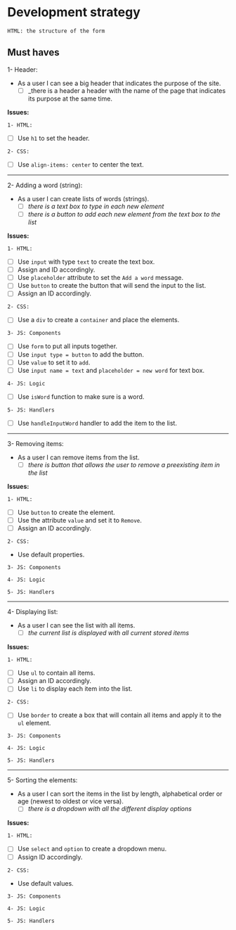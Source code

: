 <!--

  There will be different types of tasks for each user story:
    `type: components`
    `type: css`
    `type: logic`
    `type: handlers`
    ...

-->
<!--

  There will be different types of tasks for each user story:
    `type: components`
    `type: css`
    `type: logic`
    `type: handlers`
    ...

-->

# Development strategy

`HTML: the structure of the form`

## Must haves

1- Header:

- As a user I can see a big header that indicates the purpose of the site.
  - [ ] _there is a header a header with the name of the page that indicates its purpose at the same time.

**Issues:**

 `1- HTML:`

- [ ] Use `h1` to set the header.

`2- CSS:`

- [ ] Use `align-items: center` to center the text.

---

2- Adding a word (string):

- As a user I can create lists of words (strings).
  - [ ] _there is a text box to type in each new element_
  - [ ] _there is a button to add each new element from the text box to the list_

**Issues:**

`1- HTML:`

- [ ] Use `input` with type `text` to create the text box.
- [ ] Assign and ID accordingly.
- [ ] Use `placeholder` attribute to set the `Add a word` message.
- [ ] Use `button` to create the button that will send the input to the list.
- [ ] Assign an ID accordingly.

`2- CSS:`

- [ ] Use a `div` to create a `container` and place the elements.

`3- JS: Components`

- [ ] Use `form` to put all inputs together.
- [ ] Use `input type = button` to add the button.
- [ ] Use `value` to set it to `add`.
- [ ] Use `input name = text` and `placeholder = new word` for text box.

`4- JS: Logic`

- [ ] Use `isWord` function to make sure is a word.

`5- JS: Handlers`

- [ ] Use `handleInputWord` handler to add the item to the list.

---

3- Removing items:

- As a user I can remove items from the list.
  - [ ] _there is button that allows the user to remove a preexisting item in the list_

**Issues:**

`1- HTML:`

- [ ] Use `button` to create the element.
- [ ] Use the attribute `value` and set it to `Remove`.
- [ ] Assign an ID accordingly.

`2- CSS:`

- Use default properties.

`3- JS: Components`

`4- JS: Logic`

`5- JS: Handlers`

---

4- Displaying list:

- As a user I can see the list with all items.
  - [ ] _the current list is displayed with all current stored items_

**Issues:**

`1- HTML:`

- [ ] Use `ul` to contain all items.
- [ ] Assign an ID accordingly.
- [ ] Use `li` to display each item into the list.

`2- CSS:`

- [ ] Use `border` to create a box that will contain all items and apply it to the `ul` element.

`3- JS: Components`

`4- JS: Logic`

`5- JS: Handlers`

---

5- Sorting the elements:

- As a user I can sort the items in the list by length, alphabetical order or age (newest to oldest or vice versa).
  - [ ] _there is a dropdown with all the different display options_

**Issues:**

`1- HTML:`

- [ ] Use `select` and `option` to create a dropdown menu.
- [ ] Assign ID accordingly.

`2- CSS:`

- Use default values.

`3- JS: Components`

`4- JS: Logic`

`5- JS: Handlers`
